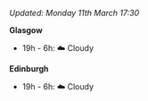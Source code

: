 *Updated: Monday 11th March 17:30*

**Glasgow**

* 19h - 6h: :cloud: Cloudy

**Edinburgh**

* 19h - 6h: :cloud: Cloudy
